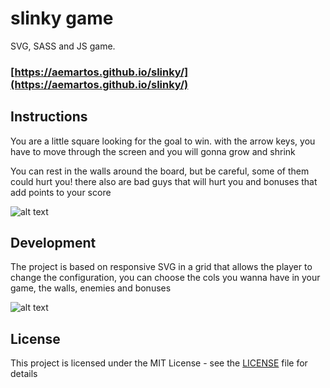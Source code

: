 # slinky game

SVG, SASS and JS game.
### [https://aemartos.github.io/slinky/](https://aemartos.github.io/slinky/)

## Instructions

You are a little square looking for the goal to win.
with the arrow keys, you have to move through the screen and you will gonna grow and shrink

You can rest in the walls around the board, but be careful, some of them could hurt you!
there also are bad guys that will hurt you and bonuses that add points to your score

![alt text](https://raw.githubusercontent.com/aemartos/slinky/master/img/slinky.png)

## Development

The project is based on responsive SVG in a grid that allows the player to change the configuration, you can choose the cols you wanna have in your game, the walls, enemies and bonuses

![alt text](https://raw.githubusercontent.com/aemartos/slinky/master/img/slinky-grid.png)

## License

This project is licensed under the MIT License - see the [LICENSE](LICENSE) file for details
